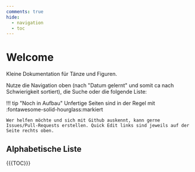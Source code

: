 ```yaml
---
comments: true
hide:
  - navigation
  - toc
---
```

# Welcome

Kleine Dokumentation für Tänze und Figuren.

Nutze die Navigation oben (nach "Datum gelernt" und somit ca nach Schwierigkeit sortiert), die Suche oder die folgende Liste:

!!! tip "Noch in Aufbau"
    Unfertige Seiten sind in der Regel mit :fontawesome-solid-hourglass:markiert

    Wer helfen möchte und sich mit Github auskennt, kann gerne Issues/Pull-Requests erstellen. Quick Edit links sind jeweils auf der Seite rechts oben.

## Alphabetische Liste

{{{TOC}}}
